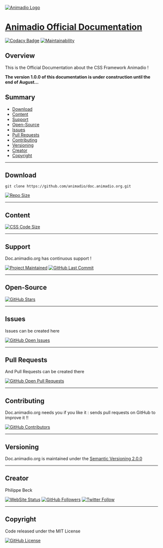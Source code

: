 [![Animadio Logo](https://animadio.org/img/logo.png)](https://doc.animadio.org)
# [Animadio Official Documentation](https://doc.animadio.org)

[![Codacy Badge](https://api.codacy.com/project/badge/Grade/767b5613660d45f8903883a96c581816)](https://www.codacy.com/app/Animadio/doc.animadio.org?utm_source=github.com&amp;utm_medium=referral&amp;utm_content=animadio/doc.animadio.org&amp;utm_campaign=Badge_Grade)
[![Maintainability](https://api.codeclimate.com/v1/badges/5b50d3da75163a2374ef/maintainability)](https://codeclimate.com/github/animadio/doc.animadio.org/maintainability)

## Overview

This is the Official Documentation about the CSS Framework Animadio !

**The version 1.0.0 of this documentation is under construction until the end of August...**

## Summary

-   [Download](#download)  
-   [Content](#content)  
-   [Support](#support)  
-   [Open-Source](#open-source)  
-   [Issues](#issues)  
-   [Pull Requests](#pull-requests)  
-   [Contributing](#contributing)  
-   [Versioning](#versioning)  
-   [Creator](#creator)  
-   [Copyright](#copyright)  

---

## Download

`git clone https://github.com/animadio/doc.animadio.org.git`  
  
[![Repo Size](https://img.shields.io/github/repo-size/animadio/doc.animadio.org.svg?label=Repo+Size)](https://github.com/animadio/doc.animadio.org/tree/master)

---

## Content

[![CSS Code Size](https://img.shields.io/github/languages/code-size/animadio/doc.animadio.org.svg?label=Code+Size)](https://github.com/animadio/doc.animadio.org/tree/master)

---

## Support

Doc.animadio.org has continuous support !

[![Project Maintained](https://img.shields.io/maintenance/yes/2020.svg?label=Maintained)](https://github.com/animadio/doc.animadio.org)
[![GitHub Last Commit](https://img.shields.io/github/last-commit/animadio/doc.animadio.org.svg?label=Last+Commit)](https://github.com/animadio/doc.animadio.org/commits/master)

---

## Open-Source

[![GitHub Stars](https://img.shields.io/github/stars/animadio/doc.animadio.org.svg?label=GitHub+:+Animadio.org+|+Stars)](https://github.com/animadio/doc.animadio.org)

---

## Issues

Issues can be created here

[![GitHub Open Issues](https://img.shields.io/github/issues/animadio/doc.animadio.org.svg?label=Issues)](https://github.com/animadio/doc.animadio.org/issues)

---

## Pull Requests

And Pull Requests can be created there

[![GitHub Open Pull Requests](https://img.shields.io/github/issues-pr/animadio/doc.animadio.org.svg?label=Pull+Requests)](https://github.com/animadio/doc.animadio.org/pulls)

---

## Contributing

Doc.animadio.org needs you if you like it : sends pull requests on GitHub to improve it !!

[![GitHub Contributors](https://img.shields.io/github/contributors/animadio/doc.animadio.org.svg?label=Contributors)](https://github.com/animadio/doc.animadio.org/graphs/contributors)

---

## Versioning

Doc.animadio.org is maintained under the [Semantic Versioning 2.0.0](https://semver.org)

---

## Creator

Philippe Beck

[![WebSite Status](https://img.shields.io/website-up-down-green-red/https/philippebeck.net.svg?label=https://philippebeck.net)](https://philippebeck.net)
[![GitHub Followers](https://img.shields.io/github/followers/philippebeck.svg?label=GitHub+:+philippebeck+|+Followers)](https://github.com/philippebeck)
[![Twitter Follow](https://badgen.net/twitter/follow/philippepjbeck)](https://twitter.com/philippepjbeck)

---

## Copyright

Code released under the MIT License

[![GitHub License](https://img.shields.io/github/license/animadio/doc.animadio.org.svg?label=License)](https://github.com/animadio/doc.animadio.org/blob/master/LICENSE)

